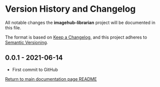 # Version History and Changelog

All notable changes the **imagehub-librarian** project will be documented in this file.

The format is based on [Keep a Changelog](https://keepachangelog.com/en/1.0.0/),
and this project adheres to [Semantic Versioning](https://semver.org/spec/v2.0.0.html).

## 0.0.1 - 2021-06-14

- First commit to GitHub

[Return to main documentation page README](README.rst)
